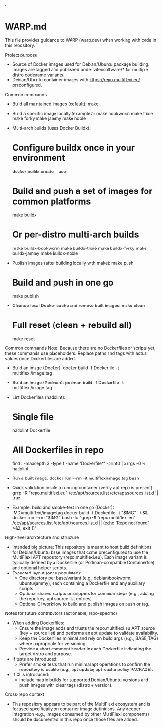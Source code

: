 `
# WARP.md

This file provides guidance to WARP (warp.dev) when working with code in this repository.
``

Project purpose
- Source of Docker images used for Debian/Ubuntu package building. Images are tagged and published under vitexsoftware/* for multiple distro codename variants.
- Debian/Ubuntu container images with https://repo.multiflexi.eu/ preconfigured.

Common commands
- Build all maintained images (default):
  make

- Build a specific image locally (examples):
  make bookworm
  make trixie
  make forky
  make jammy
  make noble

- Multi-arch builds (uses Docker Buildx):
  # Configure buildx once in your environment
  docker buildx create --use
  # Build and push a set of images for common platforms
  make buildx
  # Or per-distro multi-arch builds
  make buildx-bookworm
  make buildx-trixie
  make buildx-forky
  make buildx-jammy
  make buildx-noble

- Publish images (after building locally with make):
  make push
  # Build and push in one go
  make publish

- Cleanup local Docker cache and remove built images:
  make clean
  # Full reset (clean + rebuild all)
  make reset

Common commands
Note: Because there are no Dockerfiles or scripts yet, these commands use placeholders. Replace paths and tags with actual values once Dockerfiles are added.

- Build an image (Docker):
  docker build -f Dockerfile -t multiflexi/image:tag .

- Build an image (Podman):
  podman build -f Dockerfile -t multiflexi/image:tag .

- Lint Dockerfiles (hadolint):
  # Single file
  hadolint Dockerfile
  # All Dockerfiles in repo
  find . -maxdepth 3 -type f -name 'Dockerfile*' -print0 | xargs -0 -r hadolint

- Run a built image:
  docker run --rm -it multiflexi/image:tag bash

- Quick validation inside a running container (verify apt repo is present):
  grep -R "repo.multiflexi.eu" /etc/apt/sources.list /etc/apt/sources.list.d || true

- Example: build and smoke-test in one go (Docker):
  IMG=multiflexi/image:tag
  docker build -f Dockerfile -t "$IMG" . \
    && docker run --rm "$IMG" bash -lc "grep -R 'repo.multiflexi.eu' /etc/apt/sources.list /etc/apt/sources.list.d || (echo 'Repo not found' >&2; exit 1)"

High-level architecture and structure
- Intended big picture: This repository is meant to host build definitions for Debian/Ubuntu base images that come preconfigured to use the MultiFlexi APT repository (repo.multiflexi.eu). Each image variant is typically defined by a Dockerfile (or Podman-compatible Containerfile) and optional helper scripts.
- Expected layout (once populated):
  - One directory per base/variant (e.g., debian/bookworm, ubuntu/jammy), each containing a Dockerfile and any auxiliary scripts.
  - Optional shared scripts or snippets for common steps (e.g., adding the repo key, apt source list entries).
  - Optional CI workflow to build and publish images on push or tag.

Notes for future contributors (actionable, repo-specific)
- When adding Dockerfiles:
  - Ensure the image adds and trusts the repo.multiflexi.eu APT source (key + source list) and performs an apt update to validate availability.
  - Keep the Dockerfiles minimal and rely on build args (e.g., BASE_TAG) where appropriate for versioning.
  - Provide a short comment header in each Dockerfile indicating the target distro and purpose.
- If tests are introduced:
  - Prefer smoke tests that run minimal apt operations to confirm the repository is usable (e.g., apt update; apt-cache policy PACKAGE).
- If CI is introduced:
  - Include matrix builds for supported Debian/Ubuntu versions and push images with clear tags (distro + version).

Cross-repo context
- This repository appears to be part of the MultiFlexi ecosystem and is focused specifically on container image definitions. Any deeper integration (e.g., images consumed by other MultiFlexi components) should be documented in this repo once those files are added.

